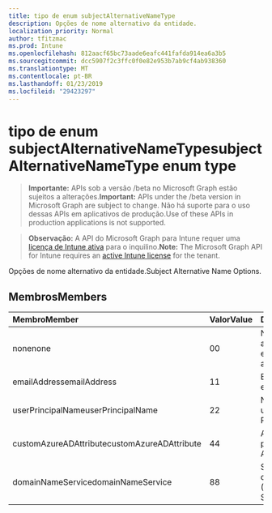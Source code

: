 ```yaml
---
title: tipo de enum subjectAlternativeNameType
description: Opções de nome alternativo da entidade.
localization_priority: Normal
author: tfitzmac
ms.prod: Intune
ms.openlocfilehash: 812aacf65bc73aade6eafc441fafda914ea6a3b5
ms.sourcegitcommit: dcc5907f2c3ffc0f0e82e953b7ab9cf4ab938360
ms.translationtype: MT
ms.contentlocale: pt-BR
ms.lasthandoff: 01/23/2019
ms.locfileid: "29423297"
---
```

# <a name="subjectalternativenametype-enum-type"></a><span data-ttu-id="f6a9f-103">tipo de enum subjectAlternativeNameType</span><span class="sxs-lookup"><span data-stu-id="f6a9f-103">subjectAlternativeNameType enum type</span></span>

> <span data-ttu-id="f6a9f-104">**Importante:** APIs sob a versão /beta no Microsoft Graph estão sujeitos a alterações.</span><span class="sxs-lookup"><span data-stu-id="f6a9f-104">**Important:** APIs under the /beta version in Microsoft Graph are subject to change.</span></span> <span data-ttu-id="f6a9f-105">Não há suporte para o uso dessas APIs em aplicativos de produção.</span><span class="sxs-lookup"><span data-stu-id="f6a9f-105">Use of these APIs in production applications is not supported.</span></span>

> <span data-ttu-id="f6a9f-106">**Observação:** A API do Microsoft Graph para Intune requer uma [licença de Intune ativa](https://go.microsoft.com/fwlink/?linkid=839381) para o inquilino.</span><span class="sxs-lookup"><span data-stu-id="f6a9f-106">**Note:** The Microsoft Graph API for Intune requires an [active Intune license](https://go.microsoft.com/fwlink/?linkid=839381) for the tenant.</span></span>

<span data-ttu-id="f6a9f-107">Opções de nome alternativo da entidade.</span><span class="sxs-lookup"><span data-stu-id="f6a9f-107">Subject Alternative Name Options.</span></span>

## <a name="members"></a><span data-ttu-id="f6a9f-108">Membros</span><span class="sxs-lookup"><span data-stu-id="f6a9f-108">Members</span></span>
|<span data-ttu-id="f6a9f-109">Membro</span><span class="sxs-lookup"><span data-stu-id="f6a9f-109">Member</span></span>|<span data-ttu-id="f6a9f-110">Valor</span><span class="sxs-lookup"><span data-stu-id="f6a9f-110">Value</span></span>|<span data-ttu-id="f6a9f-111">Descrição</span><span class="sxs-lookup"><span data-stu-id="f6a9f-111">Description</span></span>|
|:---|:---|:---|
|<span data-ttu-id="f6a9f-112">none</span><span class="sxs-lookup"><span data-stu-id="f6a9f-112">none</span></span>|<span data-ttu-id="f6a9f-113">0</span><span class="sxs-lookup"><span data-stu-id="f6a9f-113">0</span></span>|<span data-ttu-id="f6a9f-114">Nenhum nome alternativo da entidade.</span><span class="sxs-lookup"><span data-stu-id="f6a9f-114">No subject alternative name.</span></span>|
|<span data-ttu-id="f6a9f-115">emailAddress</span><span class="sxs-lookup"><span data-stu-id="f6a9f-115">emailAddress</span></span>|<span data-ttu-id="f6a9f-116">1</span><span class="sxs-lookup"><span data-stu-id="f6a9f-116">1</span></span>|<span data-ttu-id="f6a9f-117">Endereço de email.</span><span class="sxs-lookup"><span data-stu-id="f6a9f-117">Email address.</span></span>|
|<span data-ttu-id="f6a9f-118">userPrincipalName</span><span class="sxs-lookup"><span data-stu-id="f6a9f-118">userPrincipalName</span></span>|<span data-ttu-id="f6a9f-119">2</span><span class="sxs-lookup"><span data-stu-id="f6a9f-119">2</span></span>|<span data-ttu-id="f6a9f-120">Nome principal do usuário (UPN).</span><span class="sxs-lookup"><span data-stu-id="f6a9f-120">User Principal Name (UPN).</span></span>|
|<span data-ttu-id="f6a9f-121">customAzureADAttribute</span><span class="sxs-lookup"><span data-stu-id="f6a9f-121">customAzureADAttribute</span></span>|<span data-ttu-id="f6a9f-122">4</span><span class="sxs-lookup"><span data-stu-id="f6a9f-122">4</span></span>|<span data-ttu-id="f6a9f-123">Atributo do AD Azure personalizado.</span><span class="sxs-lookup"><span data-stu-id="f6a9f-123">Custom Azure AD Attribute.</span></span>|
|<span data-ttu-id="f6a9f-124">domainNameService</span><span class="sxs-lookup"><span data-stu-id="f6a9f-124">domainNameService</span></span>|<span data-ttu-id="f6a9f-125">8</span><span class="sxs-lookup"><span data-stu-id="f6a9f-125">8</span></span>|<span data-ttu-id="f6a9f-126">Serviço de nomes de domínio (DNS).</span><span class="sxs-lookup"><span data-stu-id="f6a9f-126">Domain Name Service (DNS).</span></span>|




